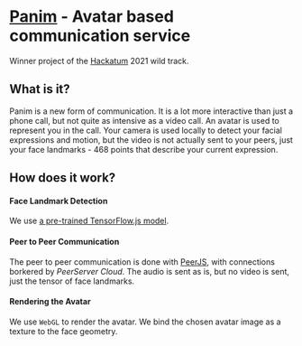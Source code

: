 # [Panim](https://t4lz.github.io/Panim/) - Avatar based communication service
Winner project of the [Hackatum](https://hack.tum.de "Hackatum's Website") 2021 wild track.


## What is it?
Panim is a new form of communication. It is a lot more interactive than just a phone call, but not quite as intensive as a video call.
An avatar is used to represent you in the call. Your camera is used locally to detect your facial expressions and motion, but the video is not actually sent to your peers, just your face landmarks - 468 points that describe your current expression.

## How does it work?

#### Face Landmark Detection
We use [a pre-trained TensorFlow.js model](https://www.npmjs.com/package/@tensorflow-models/face-landmarks-detection "The model on npm").

#### Peer to Peer Communication
The peer to peer communication is done with [PeerJS](https://peerjs.com/), with connections borkered by _PeerServer Cloud_.
The audio is sent as is, but no video is sent, just the tensor of face landmarks.

#### Rendering the Avatar
We use `WebGL` to render the avatar. We bind the chosen avatar image as a texture to the face geometry.
